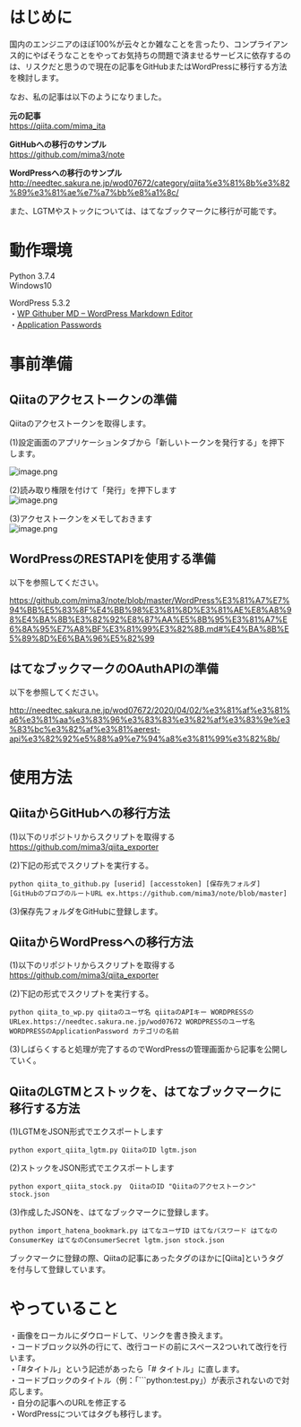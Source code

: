 # はじめに  
国内のエンジニアのほぼ100%が云々とか雑なことを言ったり、コンプライアンス的にやばそうなことをやってお気持ちの問題で済ませるサービスに依存するのは、リスクだと思うので現在の記事をGitHubまたはWordPressに移行する方法を検討します。  
  
なお、私の記事は以下のようになりました。  

**元の記事**  
https://qiita.com/mima_ita

**GitHubへの移行のサンプル**  
https://github.com/mima3/note  

**WordPressへの移行のサンプル** 
http://needtec.sakura.ne.jp/wod07672/category/qiita%e3%81%8b%e3%82%89%e3%81%ae%e7%a7%bb%e8%a1%8c/

また、LGTMやストックについては、はてなブックマークに移行が可能です。  

  
# 動作環境  
Python 3.7.4  
Windows10  

WordPress 5.3.2  
・[WP Githuber MD – WordPress Markdown Editor](https://wordpress.org/plugins/wp-githuber-md/)  
・[Application Passwords](https://ja.wordpress.org/plugins/application-passwords/)  

# 事前準備  
## Qiitaのアクセストークンの準備  
Qiitaのアクセストークンを取得します。  
  
(1)設定画面のアプリケーションタブから「新しいトークンを発行する」を押下します。  
  
![image.png](https://qiita-image-store.s3.amazonaws.com/0/47856/1027591c-3943-b695-c493-615457408997.png)  
  
(2)読み取り権限を付けて「発行」を押下します  
![image.png](https://qiita-image-store.s3.amazonaws.com/0/47856/cc957b75-91f7-9f5e-7fd8-2be56c38061f.png)  
  
(3)アクセストークンをメモしておきます  
![image.png](https://qiita-image-store.s3.amazonaws.com/0/47856/d28c2a4f-19a6-6255-7e30-3d1bbfaf2d42.png)  
  
## WordPressのRESTAPIを使用する準備  
以下を参照してください。  

https://github.com/mima3/note/blob/master/WordPress%E3%81%A7%E7%94%BB%E5%83%8F%E4%BB%98%E3%81%8D%E3%81%AE%E8%A8%98%E4%BA%8B%E3%82%92%E8%87%AA%E5%8B%95%E3%81%A7%E6%8A%95%E7%A8%BF%E3%81%99%E3%82%8B.md#%E4%BA%8B%E5%89%8D%E6%BA%96%E5%82%99

## はてなブックマークのOAuthAPIの準備  
以下を参照してください。  

http://needtec.sakura.ne.jp/wod07672/2020/04/02/%e3%81%af%e3%81%a6%e3%81%aa%e3%83%96%e3%83%83%e3%82%af%e3%83%9e%e3%83%bc%e3%82%af%e3%81%aerest-api%e3%82%92%e5%88%a9%e7%94%a8%e3%81%99%e3%82%8b/

# 使用方法  
## QiitaからGitHubへの移行方法
(1)以下のリポジトリからスクリプトを取得する  
https://github.com/mima3/qiita_exporter  
  
(2)下記の形式でスクリプトを実行する。  
  
```
python qiita_to_github.py [userid] [accesstoken] [保存先フォルダ] [GitHubのブロブのルートURL ex.https://github.com/mima3/note/blob/master]  
```  
  
(3)保存先フォルダをGitHubに登録します。  

## QiitaからWordPressへの移行方法
(1)以下のリポジトリからスクリプトを取得する  
https://github.com/mima3/qiita_exporter  
  
(2)下記の形式でスクリプトを実行する。  
  
```
python qiita_to_wp.py qiitaのユーザ名 qiitaのAPIキー WORDPRESSのURLex.https://needtec.sakura.ne.jp/wod07672 WORDPRESSのユーザ名 WORDPRESSのApplicationPassword カテゴリの名前
```

(3)しばらくすると処理が完了するのでWordPressの管理画面から記事を公開していく。  

## QiitaのLGTMとストックを、はてなブックマークに移行する方法
(1)LGTMをJSON形式でエクスポートします  

```
python export_qiita_lgtm.py QiitaのID lgtm.json
```

(2)ストックをJSON形式でエクスポートします  

```
python export_qiita_stock.py  QiitaのID "Qiitaのアクセストークン" stock.json
```

(3)作成したJSONを、はてなブックマークに登録します。

```
python import_hatena_bookmark.py はてなユーザID はてなパスワード はてなのConsumerKey はてなのConsumerSecret lgtm.json stock.json
```

ブックマークに登録の際、Qiitaの記事にあったタグのほかに[Qiita]というタグを付与して登録しています。

# やっていること  
・画像をローカルにダウロードして、リンクを書き換えます。  
・コードブロック以外の行にて、改行コードの前にスペース2ついれて改行を行います。  
・「#タイトル」という記述があったら「# タイトル」に直します。  
・コードブロックのタイトル（例：「```python:test.py」）が表示されないので対応します。  
・自分の記事へのURLを修正する  
・WordPressについてはタグも移行します。

